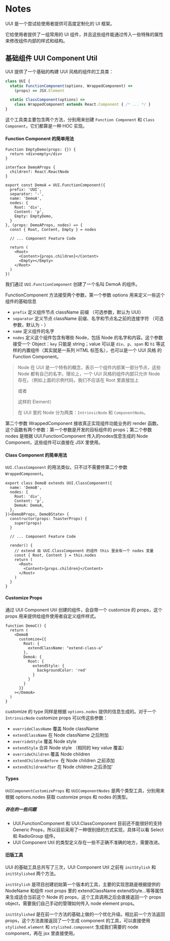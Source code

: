 # Notes

UUI 是一个尝试给使用者提供可高度定制化的 UI 框架。

它给使用者提供了一组常用的 UI 组件，并且这些组件能通过传入一些特殊的属性来修改组件内部的样式和结构。

## 基础组件 UUI Component Util

UUI 提供了一个基础的构建 UUI 风格的组件的工具类：

```typescript
class UUI {
  static FunctionComponent(options, WrappedComponent) =>
    (props) => JSX.Element

  static ClassComponent(options) =>
    class WrappedComponent extends React.Component { /* ... */ }
}
```

这个工具类主要包含两个方法，分别用来创建 `Function Component` 和 `Class Component`，它们都算是一种 HOC 实现。

#### Function Component 的简单用法

```tsx
Function EmptyDemo(props: {}) {
  return <div>empty</div>
}

interface DemoAProps {
  children?: React.ReactNode
}

export const DemoA = UUI.FunctionComponent({
  prefix: 'UUI',
  separator: '-',
  name: 'DemoA',
  nodes: {
    Root: 'div',
    Content: 'p',
    Empty: EmptyDemo,
  }
}, (props: DemoAProps, nodes) => {
  const { Root, Content, Empty } = nodes

  // ... Component Feature Code

  return (
    <Root>
      <Content>{props.children}</Content>
      <Empty></Empty>
    </Root>
  )
})

```

我们通过 `UUI.FunctionComponent` 创建了一个名叫 DemoA 的组件。

FunctionComponent 方法接受两个参数，第一个参数 options 用来定义一些这个组件的基础信息

* `prefix` 定义组件节点 className 前缀 （可选参数，默认为 UUI）
* `separator` 定义节点 className 前缀、名字和节点名之前的连接字符 （可选参数，默认为 - ）
* `name` 定义组件的名字
* `nodes` 定义这个组件包含有哪些 Node，包括 Node 的名字和内容。这个参数接受一个 Object：`key` 只能是 string；value 可以是 `div`、`p`、`span` 和 `h1` 等这样的内置组件（其实就是一系列 HTML 标签名），也可以是一个 UUI 风格 的 Function Component。

> Node 在 UUI 是一个特有的概念，表示一个组件内部某一部分节点，这些 Node 都有自己的名字。理论上，一个 UUI 风格的组件内部只允许 Node 存在。（例如上面的示例代码，我们不应该在 Root 里直接加上 <div> 或者 <p> 这样的 Element）
>
> 在 UUI 里的 Node 分为两类：`IntrinsicNode` 和 `ComponentNode`。

第二个参数 WrappedComponent 接收真正实现组件功能业务的 render 函数。这个函数有两个参数：第一个参数是开发的目标组件的 props；第二个参数 nodes 是根据 UUI.FunctionComponent 传入的nodes信息生成的 Node Component，这些组件可以直接在 JSX 里使用。

#### Class Component 的简单用法

`UUI.ClassComponent` 的用法类似，只不过不需要传第二个参数 `WrappedComponent`。

```tsx
export class DemoB extends UUI.ClassComponent({
  name: 'DemoB',
  nodes: {
    Root: 'div',
    Content: 'p',
    DemoA: DemoA,
  },
})<DemoBProps, DemoBState> {
  constructor(props: ToasterProps) {
    super(props)
  }

  // ... Component Feature Code

  render() {
    // extend 自 UUI.ClassComponent 的组件 this 里会有一个 nodes 变量
    const { Root, Content } = this.nodes
    return (
      <Root>
        <Content>{props.children}</Content>
      </Root>
    )
  }
}
```

#### Customize Props

通过 UUI Component Util 创建的组件，会自带一个 customize 的 props，这个 props 用来提供给组件使用者自定义组件样式。

```tsx
function DemoC() {
  return (
    <DemoB
      customize={{
        Root: {
          extendClassName: "extend-class-a"
        },
        DemoA: {
          Root: {
            extendStyle: {
              backgroundColor: 'red'
            }
          }
        }
      }}
    ></DemoA>
  )
}
```

customize 的 type 同样是根据 `options.nodes` 提供的信息生成的。对于一个 `IntrinsicNode` customize props 可以传这些参数：

* `overrideClassName` 覆盖 Node className
* `extendClassName` 在 Node className 之后附加
* `overrideStyle` 覆盖 Node style
* `extendStyle` 合并 Node style （相同的 key value 覆盖）
* `overrideChildren` 覆盖 Node children
* `extendChildrenBefore `在 Node children 之前添加
* `extendChildrenAfter` 在 Node children 之后添加'

#### Types

`UUIComponentCustomizeProps` 和 `UUIComponentNodes` 是两个类型工具，分别用来根据 options.nodes 获取 customize props 和 nodes 的类型。

##### 存在的一些问题

* UUI.FunctionComponent 和 UUI.ClassComponent 目前还不能很好的支持 Generic Props，所以目前采用了一种很别扭的方式实现，具体可以看 Select 和 RadioGroup 组件。
* UUI Component Util 的类型定义存在一些不正确不准确的地方，需要改进。

#### 旧版工具

UUI 的基础工具总共写了三次，UUI Component Util 之前有 `initStylish` 和 `initStylished` 两个方法。

`initStylish` 是项目创建初始第一个版本的工具，主要的实现思路是根据提供的 NodeName 和组件 root props 里的 extendClassName extendStyle...等等属性来生成适合当前这个 Node 的 props，这个工具调用之后会直接返回一个 props object，需要我们自己手动的管理如何传入 node element props。

`initStylished` 是在前一个方法的基础上做的一个优化升级。相比前一个方法返回 props，这个方法直接返回了一个生成 component 的工具，可以直接使用 `stylished.element` 和 `stylished.component` 生成我们需要的 node component，再在 jsx 里直接使用。
